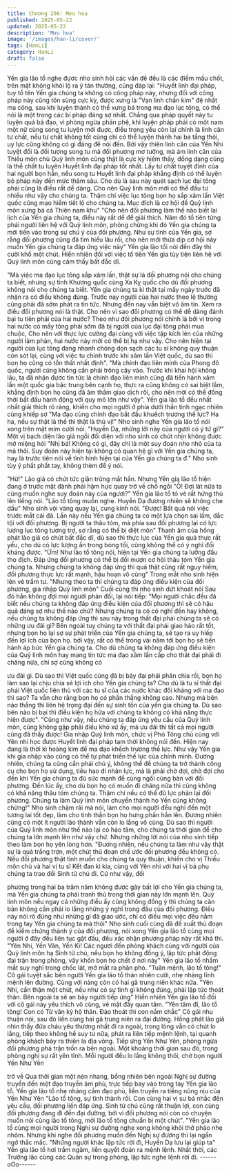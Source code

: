 ```yaml
---
title: Chương 256: Mưu hoa
published: 2025-05-22
updated: 2025-05-22
description: 'Mưu hoa'
image: '/images/han-li/cover/'
tags: [HanLi]
category: HanLi
draft: false
---
```


Yến gia lão tổ nghe đựơc nho sinh hỏi các vấn đề đều là các điểm
mấu chốt, trên mặt không khỏi lộ ra ý tán thưởng, cũng đáp lại:
"Huyết linh đại pháp, tuy tổ tên Yến gia chúng ta không có công
pháp này, nhưng đối với công pháp này cũng tôn sùng cực kỳ,
được xưng là "Vạn linh chân kim" đệ nhất ma công, sau khi luyện
thành có thể xưng bá trong ma đạo lục tông, có thể nói là một
trong các bí pháp đáng sợ nhất. Chẳng qua pháp quyết này tu
luyện quá bá đạo, vì phòng ngừa phản phệ, khi luyện pháp phải
có một nam một nữ cùng song tu luyện mới đuợc, điều trọng yếu
còn lại chính là linh căn tư chất, nếu tư chất không tốt cũng chỉ có
thể luyện thành hai ba tầng thôi, uy lực cũng không có gì đáng để
nói đến. Bởi vậy thiên linh căn của Yến Nhi tuyệt đối là đối tượng
song tu mà đối phương mơ tưởng, mà ám linh căn của Thiếu môn
chủ Quỷ linh môn cũng thật là cực kỳ hiếm thấy, đồng dạng cũng
là thể chất tu luỵên Huyết linh đại pháp tốt nhất. Lấy tư chất tuyệt
đỉnh của hai người bọn hắn, nếu song tu Huyết linh đại pháp
khẳng định có thể luyện bộ pháp này đến mức thâm sâu. Cho dù
là sau này quét sạch lục đại tông phái cũng là điều rất dể dàng.
Cho nên Quỷ linh môn mới có thể đầu tư nhiều như vậy cho
chúng ta. Thậm chí việc lục tông bọn họ sắp xâm lấn Việt quốc
cũng mạo hiểm tiết lộ cho chúng ta. Mục đích là cơ hội để Quỷ
linh môn xưng bá cả Thiên nam khu"
"Cho nên đối phương làm thế nào biết lai lịch của Yến gia chúng
ta, điều này rất dể để giải thích. Năm đó tổ tiên từng phái người
liên hệ với Quỷ linh môn, phỏng chừng khi đó Yến gia chúng ta
mới tiến vào trong sự chú ý của đối phương. Như sự tình của Yến
gia, sợ rằng đối phương cũng đã tìm hiểu lâu rồi, cho nên mới
thừa dịp cơ hội này muốn Yến gia chúng ta đáp ứng việc này"
Yến gia lão tổi nói đến đây thì cười khổ một chút. Hiển nhiên đối
với việc tổ tiên Yến gia tùy tiện liên hệ với Quỷ linh môn cũng cảm
thấy bất đắc dĩ.

"Mà việc ma đạo lục tông sắp xâm lấn, thật sự là đối phương nói
cho chúng ta biết, nhưng sự tình Khương quốc cùng Xa Kỵ quốc
cho dù đối phương không nói cho chúng ta biết. Yến gia chúng ta
kì thật tại mấy ngày trước đã nhận ra có điều không đúng. Trước
nay người của hai nước theo lệ thường cũng phải đã sớm phát ra
tin tức. Nhưng đến nay vẫn biệt vô âm tín. Xem ra điều đối
phương nói là thật. Cho nên vì sao đối phương có thể dễ dàng
đánh bại tu tiên phái của hai nước? Theo như đối phương nói
chính là bởi vì trong hai nước có mấy tông phái sớm đã bị người
của lục đại tông phái mua chuộc, Cho nên với thực lực cường đại
cùng với việc tập kích lén của những người làm phản, hai nước
này mới có thể bị hạ như vậy. Cho nên hiện tại người của lục tông
đang nhanh chóng dọn sạch các tu sĩ không quy thuận còn sót lại,
cùng với việc tu chỉnh trước khi xâm lấn Việt quốc, dù sao thì bọn
họ cũng có tổn thất nhất định".
"Mà chính đạo liên minh của Phong đô quốc, ngươi cũng không
cần phải trông cậy vào. Trước khi khai hội không lâu, ta đã nhận
đựơc tin tức là chính đạo liên minh cũng đã tiến hành xâm lấn một
quốc gia bậc trung bên cạnh họ, thực ra cũng không có sai biệt
lắm, khẳng định bọn họ cũng đã âm thầm giao dịch rồi, cho nên
mới có thể đồng thời bắt đầu hành động với quy mô lớn như vậy".
Yến gia lão tổ đều nhất nhất giải thích rõ ràng, khiến cho mọi
người ở phía dưới thần tình ngạc nhiên cùng khiếp sợ
"Ma đạo cùng chính đạo bắt đầu khuếch trương thế lực? Ha ha,
nếu sự thật là thế thì thật là thú vị!" Nho sinh nghe Yến gia lão tổ
nói xong trên mặt mỉm cười nói.
"Huyền Dạ, những lời này của ngươi có ý tứ gì?" Một vị bạch diện
lão giả ngồi đối diện với nho sinh có chút nhịn không được mở
miệng hỏi
"Nhị bá! Không có gì, đây chỉ là một suy đoán nho nhỏ của ta mà
thôi. Suy đoán này hiện tại không có quan hệ gì với Yến gia
chúng ta, hay là trước tiên nói về tình hình hiện tại của Yến gia
chúng ta đ." Nho sinh tùy ý phất phất tay, không thèm để ý nói.

"Hừ!" Lão giả có chút tức giận trừng mắt hắn. Nhưng Yến gia lão
tổ hiện đang ở trước mặt đành phải hậm hực quay trở về chổ ngồi
"Ồ! Đợi lát nữa ta cũng muốn nghe suy đoán này của ngươi?" Yến
gia lão tổ tỏ vẻ rất hứng thú lên tiếng nói.
"Lão tổ tông muốn nghe. Huyền Dạ đương nhiên sẽ không che
dấu" Nho sinh vội vàng quay lại, cung kính nói.
"Được! Bất quá nói việc trước mắt cái đã. Lần này nếu Yến gia
chúng ta có một lựa chọn sai lầm, đắc tội với đối phương. Bị
người ta thâu tóm, mà phía sau đối phương lại có lực lượng lục
tông tương trợ, sợ rằng có thể bị diệt môn" Thanh âm của hồng
phát lão giã có chút bất đắc dĩ, dù sao thì thực lực của Yến gia
quả thực rất yếu, cho dù có lực lượng ẩn trong bóng tối, cũng
không thể có ý nghĩ đối kháng được.
"Ừm! Như lão tổ tông nói, hiện tại Yến gia chúng ta lưỡng đầu thọ
địch. Đáp ứng đối phương có thể bị đối mượn cơ hội thâu tóm
Yến gia chúng ta. Nhưng chúng ta không đáp ứng thì quả thật
cũng rất nguy hiểm, đối phương thực lực rất mạnh, hậu hoạn vô
cùng" Trong mắt nho sinh hiện lên vẻ trầm tư.
"Nhưng theo ta thì chúng ta đáp ứng điều kiện của đối phương,
gia nhập Quỷ linh môn" Cuối cùng thì nho sinh dứt khoát nói
Sau đó hắn không đợi mọi người phản đối, lại nói tiếp:
"Mọi người chắc đều đã biết nếu chúng ta không đáp ứng điều
kiện của đối phương thì sẽ có hậu quả đáng sợ như thế nào chứ?
Nhưng chúng ta có có nghĩ đến hay không, nếu chúng ta không
đáp ứng thì sau này trong thất đại phái chúng ta sẽ có những ưu
đãi gì?
Bên ngoài tuy chúng ta với thất đại phái giao hảo rất tốt, nhưng
bọn họ lại sợ sự phát triển của Yến gia chúng ta, sẽ tạo ra uy hiếp
đến lợi ích của bọn họ. bởi vậy, rất có thể trong vài năm tới bọn họ
sẽ tiến hành áp bức Yến gia chúng ta. Cho dù chúng ta không
đáp ứng điều kiện của Quỷ linh môn hay mang tin tức ma đạo
xâm lấn cấp cho thát đại phái đi chăng nữa, chỉ sợ cũng không có

ưu đãi gì. Dù sao thì Việt quốc cũng đã bị bảy đại phái phân chia
rồi, bọn họ làm sao lại chịu chia sẻ lợi ích cho Yến gia chúng ta?
Cho dù là tu sĩ thất đại phái Việt quốc liên thủ với các tu sĩ của các
nước khác đối kháng với ma đạo thì sao? Ta vẫn cho rằng bọn họ
có phần thắng không cao. Nhưng mà bên nào thắng thì liên hệ
trọng đại đến sự sinh tồn của yến gia chúng ta. Dù sao bên nào bị
bại thì điều kiện họ hứa với chúng ta không có khả năng thực hiện
được".
"Cũng như vậy, nếu chúng ta đáp ứng yêu cầu của Quỷ linh môn,
cũng không gặp phải điều khó xử ấy, mà ưu đãi thì tất cả mọi
người cũng đã thấy được! Gia nhập Quỷ linh môn, chức vị Phó
Tông chủ cùng với Yên nhi học được Huyết linh đại pháp tạm thời
không nói đến. Hiện nay đang là thời kì hoàng kim để ma đạo
khếch trương thế lực. Như vậy Yến gia khi gia nhập vào cũng có
thể tự phát triển thế lực của chính mình. Đương nhiên, chúng ta
cũng cần phải chú ý, không thể để chúng ta trở thành công cụ cho
bọn họ sử dụng, tiêu hao đi nhân lực, mà là phải chờ đợi, chờ đợi
cho đến khi Yến gia chúng ta đủ sức mạnh để cùng ngồi cùng bàn
với đối phương. Đến lúc ấy, cho dù bọn họ có muốn đi chăng nữa
thì cũng không có khả năng thâu tóm chúng ta. Thậm chí nếu có
thể đủ lực phản lại đối phương. Chúng ta làm Quỷ linh môn
chuyển thành họ Yến cũng không chừng!"
Nho sinh chậm rãi mà nói, làm cho mọi người đều nghĩ đến một
tương lai tốt đẹp, làm cho tinh thần bọn họ hưng phấn hẳn lên.
Đương nhiên cũng có một ít người lão thành vẫn còn lo lắng vô
cùng. Dù sao thì người của Quỷ linh môn như thế nào lại có hảo
tâm, cho chúng ta thời gian để cho chúng ta lớn mạnh lên như
vậy chứ.
Nhưng những lời nói của nho sinh tiếp theo làm bọn họ yên lòng
hơn.
"Đương nhiên, nếu chúng ta làm như vậy thật sự là quá trắng
trợn, một chút thủ đoạn chế ước đối phương đều không có. Nếu
đối phương thật tình muốn cho chúng ta quy thuận, khiến cho vị
Thiếu môn chủ và hai vị tu sĩ Kết đan kì kia, cùng với Yên nhi với
hai vị bá phụ chúng ta trao đổi Sinh tử chú đi. Cứ như vậy, đối

phương trong hai ba trăm năm không được gây bất lợi cho Yến
gia chúng ta, mà Yến gia chúng ta phải tranh thủ trong thời gian
này lớn mạnh lên. Quỷ linh môn nếu ngay cả những điều ấy cũng
không đồng ý thì chúng ta căn bản không cần phải lo lắng những
ý nghĩ trong đầu của đối phương. Điều này nói rõ đúng như những
gì đã giao ước, chỉ có điều mọi việc đều nằm trong tay Yến gia
chúng ta mà thôi" Nho sinh cuối cùng đã đề xuất thủ đoạn để
kiểm chứng thành ý của đối phương, nói xong Yến gia lão tổ cùng
mọi người ở đây đều liên tục gật đầu, đều xác nhận phương pháp
này rất khả thi.
"Yên Nhi, Yến Văn, Yến Kì! Các ngươi đến phòng khách cùng với
người của Quỷ linh môn hạ Sinh tử chú, nếu bọn họ không đồng
ý, lập tức phát động đại trận trong phòng, vây khốn bọn họ chết ở
nơi này" Yến gia lão tổ nhắm mắt suy nghĩ trong chốc lát, mở mắt
ra phân phó.
"Tuân mệnh, lão tổ tông!"
Cô gái tuyệt sắc bên người Yến gia lão tổ thản nhiên cười, nhẹ
nhàng lĩnh mệnh lên đường. Cùng với nàng còn có hai gã trung
niên khác nữa.
"Yên Nhi, cẩn thận một chút, nếu như có sự tình gì không đúng,
phải lập tức thoát thân. Bên ngoài ta sẽ an bày người tiếp ứng"
Hiển nhiên Yến gia lão tổ đối với cô gái này yêu thích vô cùng, vẻ
mặt đầy quan tâm.
"Yên tâm đi, lão tổ tông! Con có Tử vân kỳ hộ thân. Đào thoát thì
con nắm chắc" Cô gái nhu thuận nói, sau đó liền cùng hai gã
trung niên ra đại đường.
Hồng phát lão giả nhìn thấy đứa cháu yêu thương nhất đi ra
ngoài, trong lòng vẫn có chút lo lắng, tiếp theo không hề suy tư
nữa, phát ra liên tiếp mệnh lệnh, tại quanh phòng khách bày ra
thiên la địa võng. Tiếp ứng Yến Như Yên, phòng ngừa đối
phương phá trận trốn ra bên ngoài.
Một khoảng thời gian sau đó, trong phòng nghị sự rất yên tĩnh.
Mỗi người đều lo lắng không thôi, chờ bọn người Yến Như Yên

trở về
Qua thời gian một nén nhang, bổng nhiên bên ngoài Nghị sự
đường truyền đến một đạo truyền âm phù, trực tiếp bay vào trong
tay Yến gia lão tổ. Yến gia lão tổ nhẹ nhàng cầm đạo phù, liền
truyền ra tiếng nũng nịu của Yến Như Yên
"Lão tổ tông, sự tình thành rồi. Con cùng hai vị sư bá nhắc đến
yêu cầu, đối phương liền đáp ứng. Sinh tử chú cũng rất thuận lợi,
con cùng đối phương đang đi đến đại đường, bởi vì đối phương
nói còn có chuyện muốn nói cùng lão tổ tông, mời lão tổ tông
chuẩn bị một chút".
"Yến gia lão tổ cùng mọi người trong Nghị sự đường nghe xong
không khỏi thở phào nhẹ nhõm. Nhưng khi nghe đối phương
muốn đến Nghị sự đường thì lại ngẩn ngở thắc mắc.
"Những người khác lập tức rời đi, Huyền Dạ lưu lại giúp ta" Yến
gia lão tổ hơi trầm ngâm, liền quyết đoán ra mệnh lệnh.
Nhất thời, các Trưởng lão cùng các Quản sự trong phòng, lập tức
nghe lệnh rời đi.
------oOo------
